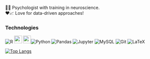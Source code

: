  📖🧠 Psychologist with training in neuroscience.  
 ❤️📈 Love for data-driven approaches!

### Technologies
<img alt="R" src="https://img.shields.io/badge/r-%23276DC3.svg?&style=for-the-badge&logo=r&logoColor=white"/> <a href='https://tidyverse.tidyverse.org'><img src='https://img.shields.io/badge/-Tidyverse-%2375AADB' height = 25/></a>  <a><img src='https://img.shields.io/badge/-data.table-%2375AADB' height = 25/></a><img alt="Python" src="https://img.shields.io/badge/python%20-%2314354C.svg?&style=for-the-badge&logo=python&logoColor=white"/> <img alt="Pandas" src="https://img.shields.io/badge/pandas%20-%23150458.svg?&style=for-the-badge&logo=pandas&logoColor=white" /> <img alt="Jupyter" src="https://img.shields.io/badge/Jupyter%20-%23F37626.svg?&style=for-the-badge&logo=Jupyter&logoColor=white" /> <img alt="MySQL" src="https://img.shields.io/badge/mysql-%2300f.svg?&style=for-the-badge&logo=mysql&logoColor=white"/> <img alt="Git" src="https://img.shields.io/badge/git%20-%23F05033.svg?&style=for-the-badge&logo=git&logoColor=white"/>  <img alt="LaTeX" src="https://img.shields.io/badge/latex%20-%23008080.svg?&style=for-the-badge&logo=latex&logoColor=white"/>

[![Top Langs](https://github-readme-stats.vercel.app/api/top-langs/?username=MateusPsi&layout=compact&theme=cobalt)](https://github.com/MateusPsi/github-readme-stats)

